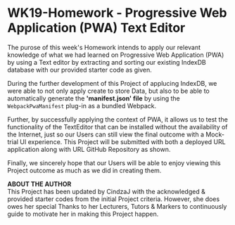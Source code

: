 # WK19-Homework - Progressive Web Application (PWA) Text Editor

The purose of this week's Homework intends to apply our relevant knowledge of what we had learned on Progressive Web Application (PWA) by using a Text editor by extracting and sorting our existing IndexDB database with our provided starter code as given. 

During the further development of this Project of applucing IndexDB, we were able to not only apply create to store Data, but also to be able to automatically generate the <strong>'manifest.json' file</strong> by using the `WebpackPwaManifest` plug-in as a bundled Webpack. 

Further, by successfully applying the context of PWA, it allows us to test the functionality of the TextEditor that can be installed without the availability of the Internet, just so our Users can still view the final outcome with a Mock-trial UI experience. 
This Project will be submitted with both a deployed URL application along with URL GitHub Repository as shown.  

Finally, we sincerely hope that our Users will be able to enjoy viewing this Project outcome as much as we did in creating them. 

<strong> ABOUT THE AUTHOR </strong> <br>
This Project has been updated by CindzaJ with the acknowledged & provided starter codes from the initial Project criteria. However, she does owes her special Thanks to her Lecturers, Tutors & Markers to continuously guide to motivate her in making this Project happen. 
